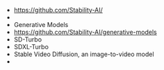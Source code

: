 - https://github.com/Stability-AI/
-
- Generative Models
- https://github.com/Stability-AI/generative-models
- SD-Turbo
- SDXL-Turbo
- Stable Video Diffusion, an image-to-video model
-